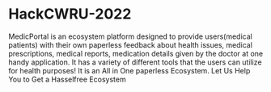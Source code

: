 # HackCWRU-2022

MedicPortal is an ecosystem platform designed to provide users(medical patients) with their own paperless feedback about health issues, medical prescriptions, medical reports, medication details given by the doctor at one handy application. It has a variety of different tools that the users can utilize for health purposes!
It is an All in One paperless Ecosystem.
Let Us Help You to Get a Hasselfree Ecosystem
